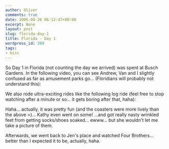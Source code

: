 ```yaml
---
author: Oliver
comments: true
date: 2006-08-26 06:12:47+00:00
excerpt: None
layout: post
slug: florida-day-1
title: Florida - Day 1
wordpress_id: 289
tags:
- misc
---
```


So Day 1 in Florida (not counting the day we arrived) was spent at Busch Gardens.  In the following video, you can see Andrew, Van and I slightly confused as far as amusement parks go... (Floridians will probably not understand this):



We also rode ultra-exciting rides like the following log ride (feel free to stop watching after a minute or so... it gets boring after that, haha):



Haha... actually, it was pretty fun (and the coasters were more lively than the above =)... Kathy even went on some! ...and got really nasty wrinkled feet from getting socks/shoes soaked... ewww... but she wouldn't let me take a picture of them.

Afterwards, we went back to Jen's place and watched Four Brothers... better than I expected it to be, actually, haha.